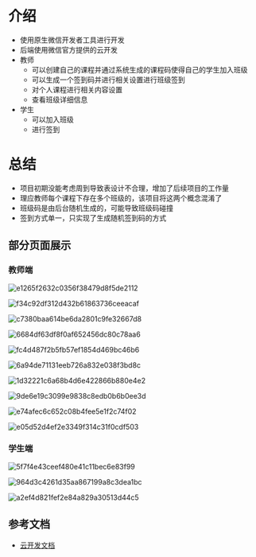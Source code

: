 # 介绍

- 使用原生微信开发者工具进行开发
- 后端使用微信官方提供的云开发
- 教师
  - 可以创建自己的课程并通过系统生成的课程码使得自己的学生加入班级
  - 可以生成一个签到码并进行相关设置进行班级签到
  - 对个人课程进行相关内容设置
  - 查看班级详细信息
- 学生
  - 可以加入班级
  - 进行签到

# 总结
-	项目初期没能考虑周到导致表设计不合理，增加了后续项目的工作量
-	理应教师每个课程下存在多个班级的，该项目将这两个概念混淆了
-	班级码是由后台随机生成的，可能导致班级码碰撞
-	签到方式单一，只实现了生成随机签到码的方式




## 部分页面展示

### 教师端

![e1265f2632c0356f38479d8f5de2112](https://github.com/202100202078/miniprogram-SignInBox/assets/93020430/33d70832-c2c5-4c0e-be65-7d90382de1f7)

![f34c92df312d432b61863736ceeacaf](https://github.com/202100202078/miniprogram-SignInBox/assets/93020430/9a100c82-c99e-4fb0-b91f-5aa66285da86)

![c7380baa614be6da2801c9fe32667d8](https://github.com/202100202078/miniprogram-SignInBox/assets/93020430/30467563-042e-4715-9a39-5a5ef3187fb3)

![6684df63df8f0af652456dc80c78aa6](https://github.com/202100202078/miniprogram-SignInBox/assets/93020430/a737e54d-96e8-46d8-a002-71e21d563d7c)

![fc4d487f2b5fb57ef1854d469bc46b6](https://github.com/202100202078/miniprogram-SignInBox/assets/93020430/73a03dcb-b03b-47f0-9d1b-eb292292f27b)

![6a94de71131eeb726a832e038f3bd8c](https://github.com/202100202078/miniprogram-SignInBox/assets/93020430/f8c18ad0-911f-4fc2-adc5-b912769774fc)

![1d32221c6a68b4d6e422866b880e4e2](https://github.com/202100202078/miniprogram-SignInBox/assets/93020430/082d070c-e802-46e6-af90-63cb3881c89c)

![9de6e19c3099e9838c8edb0b6b0ee3d](https://github.com/202100202078/miniprogram-SignInBox/assets/93020430/4ee7dd71-e610-4b77-bb32-493e4548d88b)

![e74afec6c652c08b4fee5e1f2c74f02](https://github.com/202100202078/miniprogram-SignInBox/assets/93020430/cd030536-85fd-41a6-8536-64de98123aee)

![e05d52d4ef2e3349f314c31f0cdf503](https://github.com/202100202078/miniprogram-SignInBox/assets/93020430/dffd9378-1830-477e-866f-f834ac516187)



### 学生端

![5f7f4e43ceef480e41c11bec6e83f99](https://github.com/202100202078/miniprogram-SignInBox/assets/93020430/254bcd6d-da02-4710-9c26-1d9bf692ce46)

![964d3c4261d35aa867199a8c3dea1bc](https://github.com/202100202078/miniprogram-SignInBox/assets/93020430/d845261e-b993-4925-b499-6bbb5345bc30)

![a2ef4d821fef2e84a829a30513d44c5](https://github.com/202100202078/miniprogram-SignInBox/assets/93020430/0a01d051-346b-40f0-8cee-3ba9b2ec6c94)




























## 参考文档

- [云开发文档](https://developers.weixin.qq.com/miniprogram/dev/wxcloud/basis/getting-started.html)

